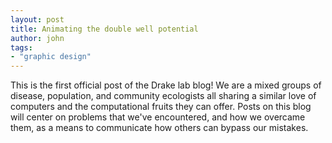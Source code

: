 ```yaml
---
layout: post
title: Animating the double well potential
author: john
tags:
- "graphic design"
---
```


<div class="message">
  <i class="fa fa-flask fa-5x"> </i> 
This is the first official post of the Drake lab blog! We are a mixed groups of disease, population, and community ecologists all sharing a similar love of computers and the computational fruits they can offer. Posts on this blog will center on problems that we've encountered, and how we overcame them, as a means to communicate how others can bypass our mistakes. 
</div>